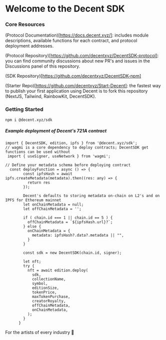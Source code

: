 # Welcome to the Decent SDK

### Core Resources

(Protocol Documentation)[https://docs.decent.xyz/]: includes module descriptions, available  functions for each contract, and protocol deployment addresses.

(Protocol Repository)[https://github.com/decentxyz/DecentSDK-protocol]: you can find community discussions about new PR's and issues in the Discussions panel of this repository.

(SDK Repository)[https://github.com/decentxyz/DecentSDK-npm]

(Starter Repo)[https://github.com/decentxyz/Start-Decent]: the fastest way to publish your first application using Decent is to fork this repository (NextJS, Tailwind, RainbowKit, DecentSDK).

### Getting Started

`npm i @decent.xyz/sdk`

##### Example deployment of Decent's 721A contract

    import { DecentSDK, edition, ipfs } from '@decent.xyz/sdk';
    // wagmi is a core dependency to deploy contracts; DecentSDK get functions can be used without
     import { useSigner, useNetwork } from 'wagmi';

    // Define your metadata schema before deploying contract
      const deployFunction = async () => {
            const ipfsHash = await ipfs.createMetadata(metadata).then((res: any) => {
              return res
            });

            Decent's defaults to storing metadata on-chain on L2's and on IPFS for Ethereum mainnet
            let onChainMetadata = null;
            let offChainMetadata = '';

            if ( chain.id === 1 || chain.id == 5 ) {
              offChainMetadata = `${ipfsHash.url}?`;
            } else {
              onChainMetadata = {
                metadata: ipfsHash?.data?.metadata || "",
              }
            }

            const sdk = new DecentSDK(chain.id, signer);

            let nft;
            try {
              nft = await edition.deploy(
                sdk,
                collectionName,
                symbol,
                editionSize,
                tokenPrice,
                maxTokenPurchase,
                creatorRoyalty,
                offChainMetadata,
                onChainMetadata,
              );
            } 
          }
        

For the artists of every industry 🤝

